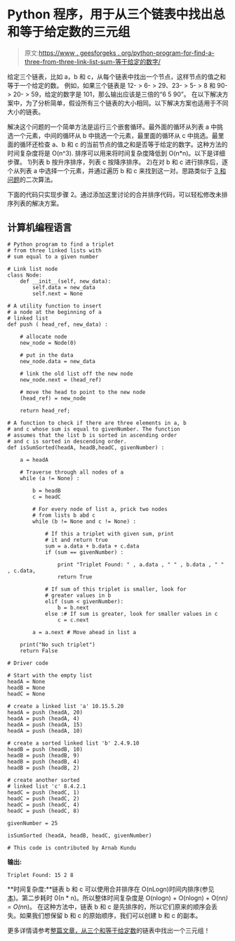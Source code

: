 # Python 程序，用于从三个链表中找出总和等于给定数的三元组

> 原文:[https://www . geesforgeks . org/python-program-for-find-a-three-from-three-link-list-sum-等于给定的数字/](https://www.geeksforgeeks.org/python-program-for-find-a-triplet-from-three-linked-lists-with-sum-equal-to-a-given-number/)

给定三个链表，比如 a，b 和 c，从每个链表中找出一个节点，这样节点的值之和等于一个给定的数。
例如，如果三个链表是 12- > 6- > 29、23- > 5- > 8 和 90- > 20- > 59，给定的数字是 101，那么输出应该是三倍的“6 5 90”。
在以下解决方案中，为了分析简单，假设所有三个链表的大小相同。以下解决方案也适用于不同大小的链表。

解决这个问题的一个简单方法是运行三个嵌套循环。最外面的循环从列表 a 中挑选一个元素，中间的循环从 b 中挑选一个元素，最里面的循环从 c 中挑选。最里面的循环还检查 a、b 和 c 的当前节点的值之和是否等于给定的数字。这种方法的时间复杂度将是 O(n^3).
排序可以用来将时间复杂度降低到 O(n*n)。以下是详细步骤。
1)列表 b 按升序排序，列表 c 按降序排序。
2)在对 b 和 c 进行排序后，逐个从列表 a 中选择一个元素，并通过遍历 b 和 c 来找到这一对。思路类似于 [3 和问题](http://en.wikipedia.org/wiki/3SUM)的二次算法。

下面的代码只实现步骤 2。通过添加这里讨论的合并排序代码，可以轻松修改未排序列表的解决方案。

## 计算机编程语言

```
# Python program to find a triplet 
# from three linked lists with 
# sum equal to a given number 

# Link list node 
class Node: 
    def __init__(self, new_data): 
        self.data = new_data 
        self.next = None

# A utility function to insert 
# a node at the beginning of a 
# linked list
def push ( head_ref, new_data) :

    # allocate node 
    new_node = Node(0)

    # put in the data 
    new_node.data = new_data 

    # link the old list off the new node 
    new_node.next = (head_ref) 

    # move the head to point to the new node 
    (head_ref) = new_node

    return head_ref;

# A function to check if there are three elements in a, b 
# and c whose sum is equal to givenNumber. The function 
# assumes that the list b is sorted in ascending order 
# and c is sorted in descending order. 
def isSumSorted(headA, headB,headC, givenNumber) :

    a = headA 

    # Traverse through all nodes of a 
    while (a != None) :

        b = headB 
        c = headC 

        # For every node of list a, prick two nodes 
        # from lists b abd c 
        while (b != None and c != None) :

            # If this a triplet with given sum, print 
            # it and return true 
            sum = a.data + b.data + c.data 
            if (sum == givenNumber) :

                print "Triplet Found: " , a.data , " " , b.data , " " , c.data, 
                return True

            # If sum of this triplet is smaller, look for 
            # greater values in b 
            elif (sum < givenNumber): 
                b = b.next
            else :# If sum is greater, look for smaller values in c 
                c = c.next

        a = a.next # Move ahead in list a 

    print("No such triplet") 
    return False

# Driver code

# Start with the empty list 
headA = None
headB = None
headC = None

# create a linked list 'a' 10.15.5.20 
headA = push (headA, 20) 
headA = push (headA, 4) 
headA = push (headA, 15) 
headA = push (headA, 10) 

# create a sorted linked list 'b' 2.4.9.10 
headB = push (headB, 10) 
headB = push (headB, 9) 
headB = push (headB, 4) 
headB = push (headB, 2) 

# create another sorted 
# linked list 'c' 8.4.2.1 
headC = push (headC, 1) 
headC = push (headC, 2) 
headC = push (headC, 4) 
headC = push (headC, 8) 

givenNumber = 25

isSumSorted (headA, headB, headC, givenNumber) 

# This code is contributed by Arnab Kundu
```

**输出:**

```
Triplet Found: 15 2 8
```

**时间复杂度:**链表 b 和 c 可以使用合并排序在 O(nLogn)时间内排序(参见[本](https://www.geeksforgeeks.org/merge-sort-for-linked-list/))。第二步耗时 0(n * n)。所以整体时间复杂度是 O(nlogn) + O(nlogn) + O(n*n) = O(n*n)。
在这种方法中，链表 b 和 c 是先排序的，所以它们原来的顺序会丢失。如果我们想保留 b 和 c 的原始顺序，我们可以创建 b 和 c 的副本。

更多详情请参考[整篇文章，从三个和等于给定数](https://www.geeksforgeeks.org/find-a-triplet-from-three-linked-lists-with-sum-equal-to-a-given-number/)的链表中找出一个三元组！
